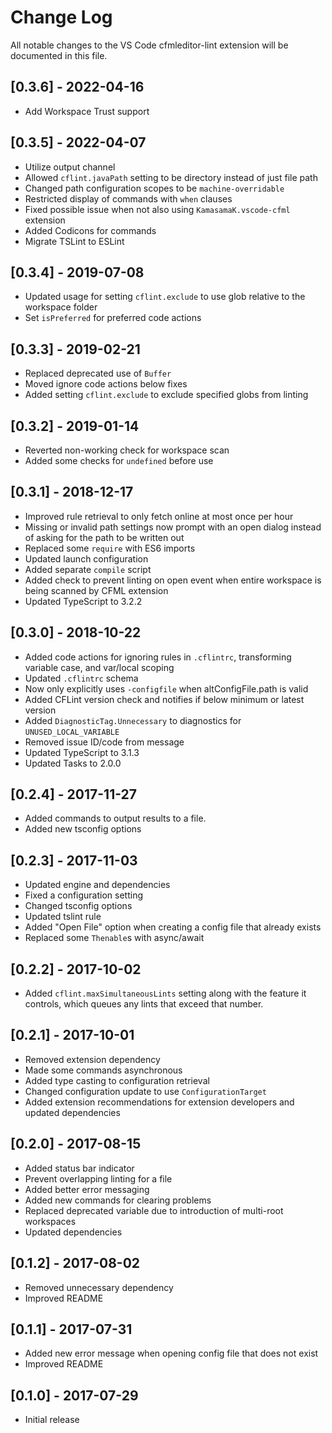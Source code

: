# Change Log

All notable changes to the VS Code cfmleditor-lint extension will be documented in this file.

## [0.3.6] - 2022-04-16

- Add Workspace Trust support

## [0.3.5] - 2022-04-07

- Utilize output channel
- Allowed `cflint.javaPath` setting to be directory instead of just file path
- Changed path configuration scopes to be `machine-overridable`
- Restricted display of commands with `when` clauses
- Fixed possible issue when not also using `KamasamaK.vscode-cfml` extension
- Added Codicons for commands
- Migrate TSLint to ESLint

## [0.3.4] - 2019-07-08

- Updated usage for setting `cflint.exclude` to use glob relative to the workspace folder
- Set `isPreferred` for preferred code actions

## [0.3.3] - 2019-02-21

- Replaced deprecated use of `Buffer`
- Moved ignore code actions below fixes
- Added setting `cflint.exclude` to exclude specified globs from linting

## [0.3.2] - 2019-01-14

- Reverted non-working check for workspace scan
- Added some checks for `undefined` before use

## [0.3.1] - 2018-12-17

- Improved rule retrieval to only fetch online at most once per hour
- Missing or invalid path settings now prompt with an open dialog instead of asking for the path to be written out
- Replaced some `require` with ES6 imports
- Updated launch configuration
- Added separate `compile` script
- Added check to prevent linting on open event when entire workspace is being scanned by CFML extension
- Updated TypeScript to 3.2.2

## [0.3.0] - 2018-10-22

- Added code actions for ignoring rules in `.cflintrc`, transforming variable case, and var/local scoping
- Updated `.cflintrc` schema
- Now only explicitly uses `-configfile` when altConfigFile.path is valid
- Added CFLint version check and notifies if below minimum or latest version
- Added `DiagnosticTag.Unnecessary` to diagnostics for `UNUSED_LOCAL_VARIABLE`
- Removed issue ID/code from message
- Updated TypeScript to 3.1.3
- Updated Tasks to 2.0.0

## [0.2.4] - 2017-11-27

- Added commands to output results to a file.
- Added new tsconfig options

## [0.2.3] - 2017-11-03

- Updated engine and dependencies
- Fixed a configuration setting
- Changed tsconfig options
- Updated tslint rule
- Added "Open File" option when creating a config file that already exists
- Replaced some `Thenable`s with async/await

## [0.2.2] - 2017-10-02

- Added `cflint.maxSimultaneousLints` setting along with the feature it controls, which queues any lints that exceed that number.

## [0.2.1] - 2017-10-01

- Removed extension dependency
- Made some commands asynchronous
- Added type casting to configuration retrieval
- Changed configuration update to use `ConfigurationTarget`
- Added extension recommendations for extension developers and updated dependencies

## [0.2.0] - 2017-08-15

- Added status bar indicator
- Prevent overlapping linting for a file
- Added better error messaging
- Added new commands for clearing problems
- Replaced deprecated variable due to introduction of multi-root workspaces
- Updated dependencies

## [0.1.2] - 2017-08-02

- Removed unnecessary dependency
- Improved README

## [0.1.1] - 2017-07-31

- Added new error message when opening config file that does not exist
- Improved README

## [0.1.0] - 2017-07-29

- Initial release
